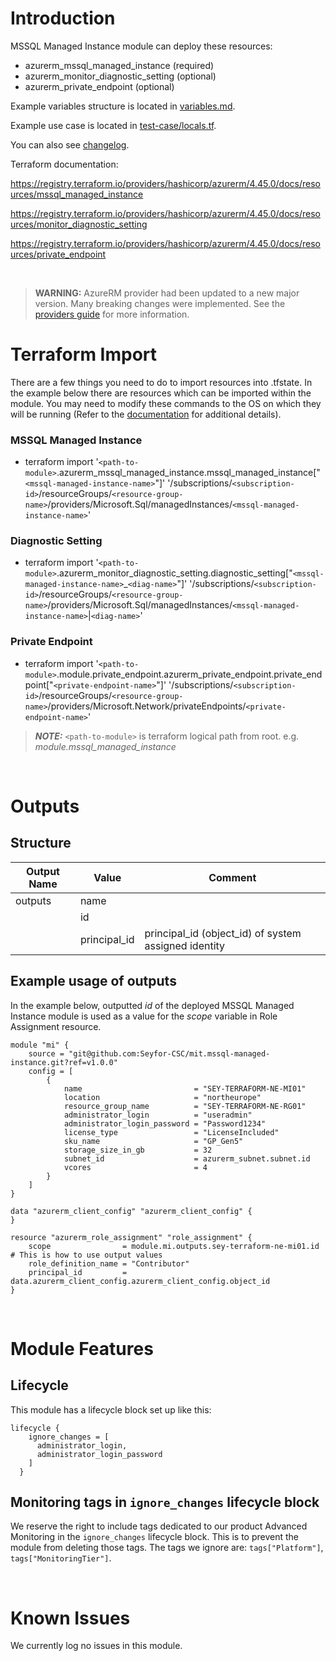 # Introduction
MSSQL Managed Instance module can deploy these resources:
* azurerm_mssql_managed_instance (required)
* azurerm_monitor_diagnostic_setting (optional)
* azurerm_private_endpoint (optional)

Example variables structure is located in [variables.md](variables.md).

Example use case is located in [test-case/locals.tf](test-case/locals.tf).

You can also see [changelog](CHANGELOG.md).

Terraform documentation:

https://registry.terraform.io/providers/hashicorp/azurerm/4.45.0/docs/resources/mssql_managed_instance

https://registry.terraform.io/providers/hashicorp/azurerm/4.45.0/docs/resources/monitor_diagnostic_setting

https://registry.terraform.io/providers/hashicorp/azurerm/4.45.0/docs/resources/private_endpoint

&nbsp;

> **WARNING:** AzureRM provider had been updated to a new major version. Many breaking changes were implemented. See the [providers guide](https://registry.terraform.io/providers/hashicorp/azurerm/latest/docs/guides/4.0-upgrade-guide) for more information.

# Terraform Import
There are a few things you need to do to import resources into .tfstate. In the example below there are resources which can be imported within the module. You may need to modify these commands to the OS on which they will be running (Refer to the [documentation](https://developer.hashicorp.com/terraform/cli/commands/import#example-import-into-resource-configured-with-for_each) for additional details).
### MSSQL Managed Instance
* terraform import '`<path-to-module>`.azurerm_mssql_managed_instance.mssql_managed_instance["`<mssql-managed-instance-name>`"]' '/subscriptions/`<subscription-id>`/resourceGroups/`<resource-group-name>`/providers/Microsoft.Sql/managedInstances/`<mssql-managed-instance-name>`'
### Diagnostic Setting
* terraform import '`<path-to-module>`.azurerm_monitor_diagnostic_setting.diagnostic_setting["`<mssql-managed-instance-name>`_`<diag-name>`"]' '/subscriptions/`<subscription-id>`/resourceGroups/`<resource-group-name>`/providers/Microsoft.Sql/managedInstances/`<mssql-managed-instance-name>`|`<diag-name>`'
### Private Endpoint
* terraform import '`<path-to-module>`.module.private_endpoint.azurerm_private_endpoint.private_endpoint["`<private-endpoint-name>`"]' '/subscriptions/`<subscription-id>`/resourceGroups/`<resource-group-name>`/providers/Microsoft.Network/privateEndpoints/`<private-endpoint-name>`'

 > **_NOTE:_** `<path-to-module>` is terraform logical path from root. e.g. _module.mssql\_managed\_instance_

&nbsp;

# Outputs
## Structure

| Output Name | Value        | Comment                                              |
| ----------- | ------------ | ---------------------------------------------------- |
| outputs     | name         |                                                      |
|             | id           |                                                      |
|             | principal_id | principal_id (object_id) of system assigned identity |


## Example usage of outputs
In the example below, outputted _id_ of the deployed MSSQL Managed Instance module is used as a value for the _scope_ variable in Role Assignment resource.
```
module "mi" {
    source = "git@github.com:Seyfor-CSC/mit.mssql-managed-instance.git?ref=v1.0.0"
    config = [
        {
            name                         = "SEY-TERRAFORM-NE-MI01"
            location                     = "northeurope"
            resource_group_name          = "SEY-TERRAFORM-NE-RG01"
            administrator_login          = "useradmin"
            administrator_login_password = "Password1234"
            license_type                 = "LicenseIncluded"
            sku_name                     = "GP_Gen5"
            storage_size_in_gb           = 32
            subnet_id                    = azurerm_subnet.subnet.id
            vcores                       = 4
        }
    ]
}

data "azurerm_client_config" "azurerm_client_config" {
}

resource "azurerm_role_assignment" "role_assignment" {
    scope                = module.mi.outputs.sey-terraform-ne-mi01.id # This is how to use output values
    role_definition_name = "Contributor"
    principal_id         = data.azurerm_client_config.azurerm_client_config.object_id
}
```

&nbsp;

# Module Features
## Lifecycle
This module has a lifecycle block set up like this:
```
lifecycle {
    ignore_changes = [
      administrator_login,
      administrator_login_password
    ]
  }
```
## Monitoring tags in `ignore_changes` lifecycle block
We reserve the right to include tags dedicated to our product Advanced Monitoring in the `ignore_changes` lifecycle block. This is to prevent the module from deleting those tags. The tags we ignore are: `tags["Platform"]`, `tags["MonitoringTier"]`.

&nbsp;

# Known Issues
We currently log no issues in this module.
